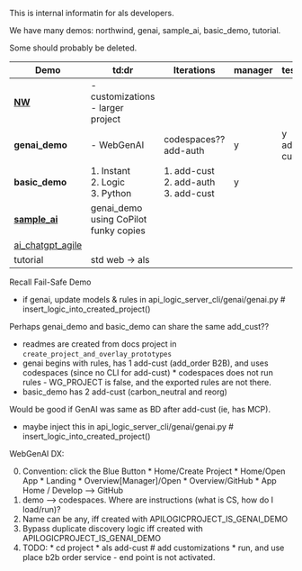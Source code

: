 This is internal informatin for als developers.

We have many demos: northwind, genai, sample_ai, basic_demo, tutorial.

Some should probably be deleted.

| Demo                                                                   | td:dr                                    | Iterations                                 | manager | tests         | database                                                                                             |
| ---------------------------------------------------------------------- | ---------------------------------------- | ------------------------------------------ | ------- | ------------- | ---------------------------------------------------------------------------------------------------- |
| [**NW**](https://apilogicserver.github.io/Docs/Tutorial/)              | - customizations<br>- larger project     |                                            |         |               | database/nw-gold.sqlite                                                                              |
| **genai_demo**                                                         | - WebGenAI                               | codespaces??<br>add-auth                   | y       | y<br>add-cust | prototypes/manager/system/genai/examples/genai_demo/genai_demo.response_example                      |
| **basic_demo**                                                         | 1. Instant<br>2. Logic <br>3. Python     | 1. add-cust<br>2. add-auth <br>3. add-cust | y       |               | starts as basic_demo, then adds enail, created_on, carbon_neutral<br>tests/test_databases/basic_demo/basic_demo.sql -> database/basic_demo.sqlit |
| [**sample_ai**](https://apilogicserver.github.io/Docs/Sample-AI/)      | genai_demo using CoPilot<br>funky copies |                                            |         |               | prototypes/sample_ai/database/chatgpt/sample_ai_items.sqlite<br>todo: check readme -  rebuild-from-database --project_name=./ --db_url=sqlite:///database/db.sqlite |
| [ai_chatgpt_agile](https://apilogicserver.github.io/Docs/Tutorial-AI/) |                                          |                                            |         |               |                                                                                                      |
| tutorial                                                               | std web -> als                           |                                            |         |               | dropped long ago                                                                                     |

Recall Fail-Safe Demo
* if genai, update models & rules in api_logic_server_cli/genai/genai.py # insert_logic_into_created_project() 

Perhaps genai_demo and basic_demo can share the same add_cust??
* readmes are created from docs project in `create_project_and_overlay_prototypes`
* genai begins with rules, has 1 add-cust (add_order B2B), and uses codespaces (since no CLI for add-cust)
        * codespaces does not run rules - WG_PROJECT is false, and the exported rules are not there.
* basic_demo has 2 add-cust (carbon_neutral and reorg)

Would be good if GenAI was same as BD after add-cust (ie, has MCP).
* maybe inject this in api_logic_server_cli/genai/genai.py # insert_logic_into_created_project()

WebGenAI DX:

0. Convention: click the Blue Button
        * Home/Create Project
        * Home/Open App
        * Landing
        * Overview[Manager]/Open
        * Overview/GitHub
        * App Home / Develop --> GitHub
0. demo --> codespaces.  Where are instructions (what is CS, how do I load/run)?
1. Name can be any, iff created with APILOGICPROJECT_IS_GENAI_DEMO
2. Bypass duplicate discovery logic iff created with APILOGICPROJECT_IS_GENAI_DEMO
3. TODO:
        * cd project
        * als add-cust  # add customizations
        * run, and use place b2b order service - end point is not activated.
